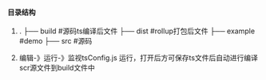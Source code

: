 #### 目录结构
1. 
    .
    ├── build               #源码ts编译后文件
    ├── dist                #rollup打包后文件
    ├── example             #demo
    ├── src                 #源码

2.  
    编辑-》运行-》监视tsConfig.js 运行，打开后方可保存ts文件后自动进行编译scr源文件到build文件中